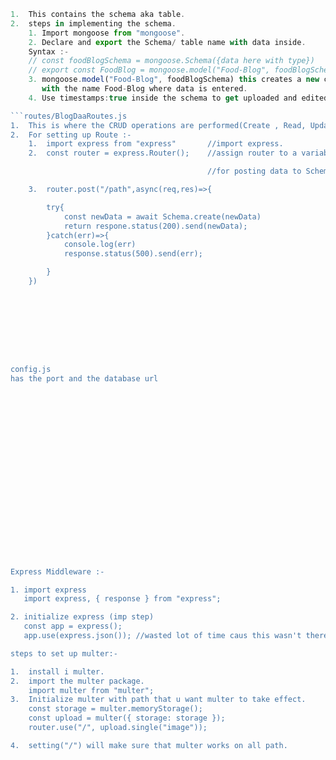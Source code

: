 ````FoodBlogModel.js
1.  This contains the schema aka table.
2.  steps in implementing the schema.
    1. Import mongoose from "mongoose".
    2. Declare and export the Schema/ table name with data inside.
    Syntax :-
    // const foodBlogSchema = mongoose.Schema({data here with type})
    // export const FoodBlog = mongoose.model("Food-Blog", foodBlogSchema);
    3. mongoose.model("Food-Blog", foodBlogSchema) this creates a new collection
       with the name Food-Blog where data is entered.
    4. Use timestamps:true inside the schema to get uploaded and edited time of data.

```routes/BlogDaaRoutes.js
1.  This is where the CRUD operations are performed(Create , Read, Update and Delete)
2.  For setting up Route :-
    1.  import express from "express"       //import express.
    2.  const router = express.Router();    //assign router to a variable.

                                            //for posting data to Schema/table

    3.  router.post("/path",async(req,res)=>{

        try{
            const newData = await Schema.create(newData)
            return respone.status(200).send(newData);
        }catch(err)=>{
            console.log(err)
            response.status(500).send(err);

        }
    })









config.js
has the port and the database url





















Express Middleware :-

1. import express
   import express, { response } from "express";

2. initialize express (imp step)
   const app = express();
   app.use(express.json()); //wasted lot of time caus this wasn't there

steps to set up multer:-

1.  install i multer.
2.  import the multer package.
    import multer from "multer";
3.  Initialize multer with path that u want multer to take effect.
    const storage = multer.memoryStorage();
    const upload = multer({ storage: storage });
    router.use("/", upload.single("image"));

4.  setting("/") will make sure that multer works on all path.
````
